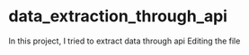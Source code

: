 # data_extraction_through_api

In this project, I tried to extract data through api
Editing the file
